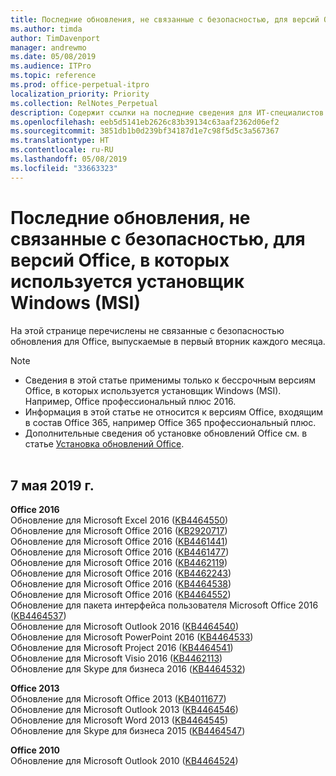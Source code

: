 ```yaml
---
title: Последние обновления, не связанные с безопасностью, для версий Office, в которых используется установщик Windows (MSI)
ms.author: timda
author: TimDavenport
manager: andrewmo
ms.date: 05/08/2019
ms.audience: ITPro
ms.topic: reference
ms.prod: office-perpetual-itpro
localization_priority: Priority
ms.collection: RelNotes_Perpetual
description: Содержит ссылки на последние сведения для ИТ-специалистов об обновлениях, не связанных с безопасностью, для бессрочных версий Office 2016, Office 2013 и Office 2010
ms.openlocfilehash: eeb5d5141eb2626c83b39134c63aaf2362d06ef2
ms.sourcegitcommit: 3851db1b0d239bf34187d1e7c98f5d5c3a567367
ms.translationtype: HT
ms.contentlocale: ru-RU
ms.lasthandoff: 05/08/2019
ms.locfileid: "33663323"
---
```

# <a name="latest-non-security-updates-for-versions-of-office-that-use-windows-installer-msi"></a>Последние обновления, не связанные с безопасностью, для версий Office, в которых используется установщик Windows (MSI)

На этой странице перечислены не связанные с безопасностью обновления для Office, выпускаемые в первый вторник каждого месяца.

> [!NOTE]
> - Сведения в этой статье применимы только к бессрочным версиям Office, в которых используется установщик Windows (MSI). Например, Office профессиональный плюс 2016.
> - Информация в этой статье не относится к версиям Office, входящим в состав Office 365, например Office 365 профессиональный плюс.
> - Дополнительные сведения об установке обновлений Office см. в статье [Установка обновлений Office](https://support.office.com/article/2ab296f3-7f03-43a2-8e50-46de917611c5).
<br/><br/>

## <a name="may-7-2019"></a>7 мая 2019 г.

**Office 2016**<br/>
Обновление для Microsoft Excel 2016 ([KB4464550](https://support.microsoft.com/help/4464550))<br/>
Обновление для Microsoft Office 2016 ([KB2920717](https://support.microsoft.com/help/2920717))<br/>
Обновление для Microsoft Office 2016 ([KB4461441](https://support.microsoft.com/help/4461441))<br/>
Обновление для Microsoft Office 2016 ([KB4461477](https://support.microsoft.com/help/4461477))<br/>
Обновление для Microsoft Office 2016 ([KB4462119](https://support.microsoft.com/help/4462119))<br/>
Обновление для Microsoft Office 2016 ([KB4462243](https://support.microsoft.com/help/4462243))<br/>
Обновление для Microsoft Office 2016 ([KB4464538](https://support.microsoft.com/help/4464538))<br/>
Обновление для Microsoft Office 2016 ([KB4464552](https://support.microsoft.com/help/4464552))<br/>
Обновление для пакета интерфейса пользователя Microsoft Office 2016 ([KB4464537](https://support.microsoft.com/help/4464537))<br/>
Обновление для Microsoft Outlook 2016 ([KB4464540](https://support.microsoft.com/help/4464540))<br/>
Обновление для Microsoft PowerPoint 2016 ([KB4464533](https://support.microsoft.com/help/4464533))<br/>
Обновление для Microsoft Project 2016 ([KB4464541](https://support.microsoft.com/help/4464541))<br/>
Обновление для Microsoft Visio 2016 ([KB4462113](https://support.microsoft.com/help/4462113))<br/>
Обновление для Skype для бизнеса 2016 ([KB4464532](https://support.microsoft.com/help/4464532))<br/>

**Office 2013**<br/>
Обновление для Microsoft Office 2013 ([KB4011677](https://support.microsoft.com/help/4011677))<br/>
Обновление для Microsoft Outlook 2013 ([KB4464546](https://support.microsoft.com/help/4464546))<br/>
Обновление для Microsoft Word 2013 ([KB4464545](https://support.microsoft.com/help/4464545))<br/>
Обновление для Skype для бизнеса 2015 ([KB4464547](https://support.microsoft.com/help/4464547))<br/>

**Office 2010**<br/>
Обновление для Microsoft Outlook 2010 ([KB4464524](https://support.microsoft.com/help/4464524))